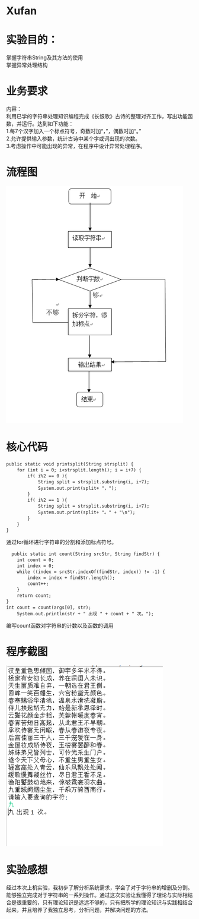 # Xufan
实验目的：<br>
====

掌握字符串String及其方法的使用<br>
掌握异常处理结构<br>

业务要求<br>
====
内容：<br>
   利用已学的字符串处理知识编程完成《长恨歌》古诗的整理对齐工作，写出功能函数，并运行。达到如下功能：<br>
     1.每7个汉字加入一个标点符号，奇数时加“，”，偶数时加“。”<br>
     2.允许提供输入参数，统计古诗中某个字或词出现的次数。<br>
     3.考虑操作中可能出现的异常，在程序中设计异常处理程序。<br>
   
流程图<br>
====
![Image text](https://github.com/IvanZima/Xufan/blob/master/%E6%B5%81%E7%A8%8B%E5%9B%BE.PNG)

核心代码<br>
=====

    public static void printsplit(String strsplit) {
		for (int i = 0; i<strsplit.length(); i = i+7) {
			if( i%2 == 0 ){
				String split = strsplit.substring(i, i+7);
				System.out.print(split+ "，");			
			} 
			if( i%2 == 1 ){
				String split = strsplit.substring(i, i+7);
				System.out.print(split+ "。" + "\n");			
			} 
		}	
	}
通过for循环进行字符串的分割和添加标点符号。

      public static int count(String srcStr, String findStr) {
		int count = 0;
		int index = 0;
		while ((index = srcStr.indexOf(findStr, index)) != -1) {
			index = index + findStr.length();
			count++;
		}
		return count;
	}
	int count = count(args[0], str);
        System.out.println(str + " 出现 " + count + " 次。");
	
编写count函数对字符串的计数以及函数的调用<br>

程序截图<br>
=========

![Image text](https://github.com/IvanZima/Xufan/blob/master/%E7%A8%8B%E5%BA%8F%E6%88%AA%E5%9B%BE.PNG)

实验感想<br>
========

经过本次上机实验，我初步了解分析系统需求，学会了对于字符串的增删及分割。能够独立完成对于字符串的一系列操作。通过这次实验让我懂得了理论与实际相结合是很重要的，只有理论知识是远远不够的，只有把所学的理论知识与实践相结合起来，并且培养了我独立思考，分析问题，并解决问题的方法。
